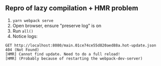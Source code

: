 ## Repro of lazy compilation + HMR problem

1. `yarn webpack serve`
2. Open browser, ensure "preserve log" is on
3. Run `all()`
4. Notice logs:

```
GET http://localhost:8080/main.01ce74ce55d820aed88a.hot-update.json 404 (Not Found)
[HMR] Cannot find update. Need to do a full reload!
[HMR] (Probably because of restarting the webpack-dev-server)
```
